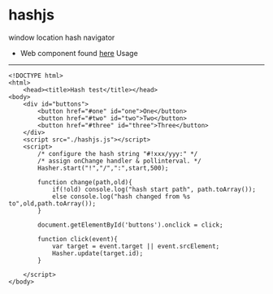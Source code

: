 hashjs
======

window location hash navigator
* Web component found <a href="https://github.com/kaerus-component">here</a> 
Usage
-----
```
<!DOCTYPE html>
<html>
	<head><title>Hash test</title></head>
<body>
	<div id="buttons">
		<button href="#one" id="one">One</button>
		<button href="#two" id="two">Two</button>
		<button href="#three" id="three">Three</button>
	</div>	
	<script src="./hashjs.js"></script>
	<script>
		/* configure the hash string "#!xxx/yyy:" */
		/* assign onChange handler & pollinterval. */
		Hasher.start("!","/",":",start,500);

		function change(path,old){
			if(!old) console.log("hash start path", path.toArray());
			else console.log("hash changed from %s to",old,path.toArray());
		}
		
		document.getElementById('buttons').onclick = click;

		function click(event){
			var target = event.target || event.srcElement;
			Hasher.update(target.id);
		}

	</script>
</body>
```
